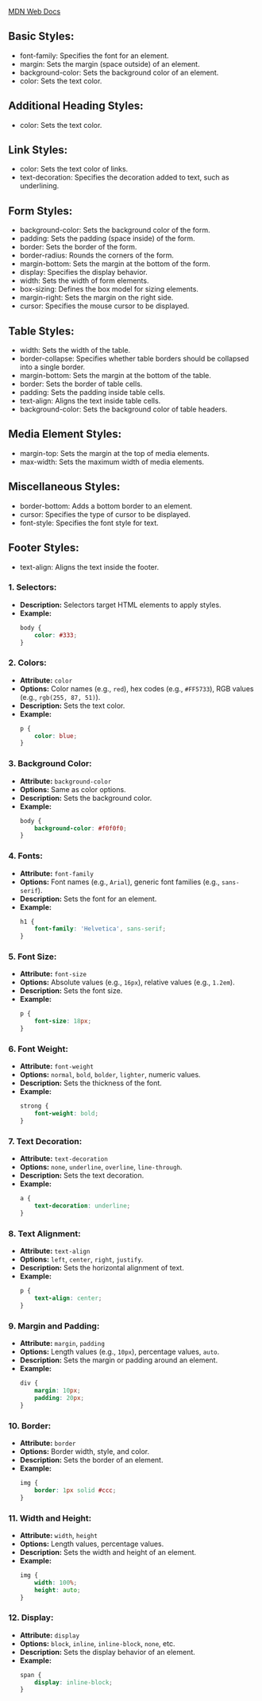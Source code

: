 [MDN Web Docs](https://developer.mozilla.org/en-US/docs/Web/CSS)

## Basic Styles:
- font-family: Specifies the font for an element.
- margin: Sets the margin (space outside) of an element.
- background-color: Sets the background color of an element.
- color: Sets the text color.

## Additional Heading Styles:
- color: Sets the text color.

## Link Styles:
- color: Sets the text color of links.
- text-decoration: Specifies the decoration added to text, such as underlining.

## Form Styles:
- background-color: Sets the background color of the form.
- padding: Sets the padding (space inside) of the form.
- border: Sets the border of the form.
- border-radius: Rounds the corners of the form.
- margin-bottom: Sets the margin at the bottom of the form.
- display: Specifies the display behavior.
- width: Sets the width of form elements.
- box-sizing: Defines the box model for sizing elements.
- margin-right: Sets the margin on the right side.
- cursor: Specifies the mouse cursor to be displayed.

## Table Styles:
- width: Sets the width of the table.
- border-collapse: Specifies whether table borders should be collapsed into a single border.
- margin-bottom: Sets the margin at the bottom of the table.
- border: Sets the border of table cells.
- padding: Sets the padding inside table cells.
- text-align: Aligns the text inside table cells.
- background-color: Sets the background color of table headers.

## Media Element Styles:
- margin-top: Sets the margin at the top of media elements.
- max-width: Sets the maximum width of media elements.

## Miscellaneous Styles:
- border-bottom: Adds a bottom border to an element.
- cursor: Specifies the type of cursor to be displayed.
- font-style: Specifies the font style for text.

## Footer Styles:
- text-align: Aligns the text inside the footer.

### 1. **Selectors:**
   - **Description:** Selectors target HTML elements to apply styles.
   - **Example:** 
     ```css
     body {
         color: #333;
     }
     ```

### 2. **Colors:**
   - **Attribute:** `color`
   - **Options:** Color names (e.g., `red`), hex codes (e.g., `#FF5733`), RGB values (e.g., `rgb(255, 87, 51)`).
   - **Description:** Sets the text color.
   - **Example:** 
     ```css
     p {
         color: blue;
     }
     ```

### 3. **Background Color:**
   - **Attribute:** `background-color`
   - **Options:** Same as color options.
   - **Description:** Sets the background color.
   - **Example:** 
     ```css
     body {
         background-color: #f0f0f0;
     }
     ```

### 4. **Fonts:**
   - **Attribute:** `font-family`
   - **Options:** Font names (e.g., `Arial`), generic font families (e.g., `sans-serif`).
   - **Description:** Sets the font for an element.
   - **Example:** 
     ```css
     h1 {
         font-family: 'Helvetica', sans-serif;
     }
     ```

### 5. **Font Size:**
   - **Attribute:** `font-size`
   - **Options:** Absolute values (e.g., `16px`), relative values (e.g., `1.2em`).
   - **Description:** Sets the font size.
   - **Example:** 
     ```css
     p {
         font-size: 18px;
     }
     ```

### 6. **Font Weight:**
   - **Attribute:** `font-weight`
   - **Options:** `normal`, `bold`, `bolder`, `lighter`, numeric values.
   - **Description:** Sets the thickness of the font.
   - **Example:** 
     ```css
     strong {
         font-weight: bold;
     }
     ```

### 7. **Text Decoration:**
   - **Attribute:** `text-decoration`
   - **Options:** `none`, `underline`, `overline`, `line-through`.
   - **Description:** Sets the text decoration.
   - **Example:** 
     ```css
     a {
         text-decoration: underline;
     }
     ```

### 8. **Text Alignment:**
   - **Attribute:** `text-align`
   - **Options:** `left`, `center`, `right`, `justify`.
   - **Description:** Sets the horizontal alignment of text.
   - **Example:** 
     ```css
     p {
         text-align: center;
     }
     ```

### 9. **Margin and Padding:**
   - **Attribute:** `margin`, `padding`
   - **Options:** Length values (e.g., `10px`), percentage values, `auto`.
   - **Description:** Sets the margin or padding around an element.
   - **Example:** 
     ```css
     div {
         margin: 10px;
         padding: 20px;
     }
     ```

### 10. **Border:**
   - **Attribute:** `border`
   - **Options:** Border width, style, and color.
   - **Description:** Sets the border of an element.
   - **Example:** 
     ```css
     img {
         border: 1px solid #ccc;
     }
     ```

### 11. **Width and Height:**
   - **Attribute:** `width`, `height`
   - **Options:** Length values, percentage values.
   - **Description:** Sets the width and height of an element.
   - **Example:** 
     ```css
     img {
         width: 100%;
         height: auto;
     }
     ```

### 12. **Display:**
   - **Attribute:** `display`
   - **Options:** `block`, `inline`, `inline-block`, `none`, etc.
   - **Description:** Sets the display behavior of an element.
   - **Example:** 
     ```css
     span {
         display: inline-block;
     }
     ```
